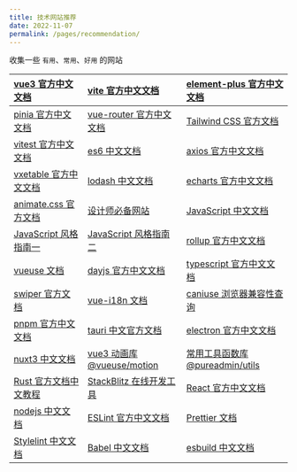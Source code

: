```yaml
---
title: 技术网站推荐
date: 2022-11-07
permalink: /pages/recommendation/
---
```


收集一些 `有用`、`常用`、`好用` 的网站

| [vue3 官方中文文档](https://cn.vuejs.org/)                         | [vite 官方中文文档](https://cn.vitejs.dev/)                   | [element-plus 官方中文文档](https://element-plus.org/zh-CN/)                   |
| :----------------------------------------------------------------- | :------------------------------------------------------------ | :----------------------------------------------------------------------------- |
| [pinia 官方中文文档](https://pinia.vuejs.org/zh/index.html)        | [vue-router 官方中文文档](https://router.vuejs.org/zh/)       | [Tailwind CSS 官方文档](https://tailwindcss.com/docs/installation)             |
| [vitest 官方中文文档](https://cn.vitest.dev/)                      | [es6 中文文档](https://es6.ruanyifeng.com/#docs/proxy)        | [axios 官方中文文档](https://axios-http.com/zh/)                               |
| [vxetable 官方中文文档](https://vxetable.cn/#/table/start/install) | [lodash 中文文档](https://www.lodashjs.com/)                  | [echarts 官方中文文档](https://echarts.apache.org/zh/index.html)               |
| [animate.css 官方文档](https://animate.style/)                     | [设计师必备网站](https://www.meigong8.com/)                   | [JavaScript 中文文档](https://developer.mozilla.org/zh-CN/docs/Web/JavaScript) |
| [JavaScript 风格指南一](https://github.com/airbnb/javascript)      | [JavaScript 风格指南二](https://github.com/airbnb/javascript) | [rollup 官方中文文档](https://cn.rollupjs.org/)                                |
| [vueuse 文档](https://vueuse.org/)                                 | [dayjs 官方中文文档](https://dayjs.gitee.io/zh-CN/)           | [typescript 官方中文文档](https://www.tslang.cn/docs/home.html)                |
| [swiper 官方文档](https://swiperjs.com/demos#default)              | [vue-i18n 文档](https://vue-i18n.intlify.dev/)                | [caniuse 浏览器兼容性查询](https://caniuse.com/)                               |
| [pnpm 官方中文文档](https://pnpm.io/zh/)                           | [tauri 中文官方文档](https://tauri.app/zh/)                   | [electron 官方中文文档](https://www.electronjs.org/zh/docs/latest)             |
| [nuxt3 中文文档](https://nuxt.com.cn/)                             | [vue3 动画库 @vueuse/motion](https://motion.vueuse.org/)      | [常用工具函数库 @pureadmin/utils](https://pure-admin-utils.netlify.app/)       |
| [Rust 官方文档中文教程](https://rustwiki.org/)                     | [StackBlitz 在线开发工具](https://stackblitz.com/)            | [React 官方中文文档](https://react.docschina.org/)                             |
| [nodejs 中文文档](https://nodejs.cn/)                              | [ESLint 官方中文文档](https://zh-hans.eslint.org/)            | [Prettier 文档](https://prettier.io/docs/en/)                                  |
| [Stylelint 中文文档](https://stylelint.nodejs.cn/)                 | [Babel 中文文档](https://babel.docschina.org/docs/)           | [esbuild 中文文档](https://esbuild.bootcss.com/)                               |
